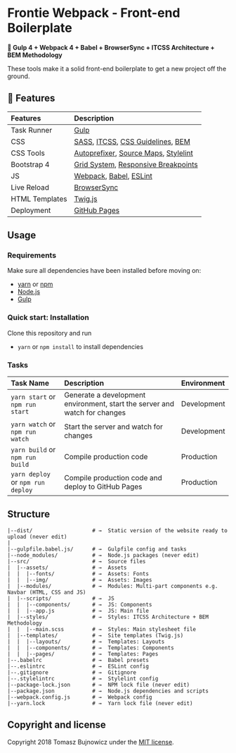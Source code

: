 # Frontie Webpack - Front-end Boilerplate

**🚀 Gulp 4 + Webpack 4 + Babel + BrowserSync + ITCSS Architecture + BEM Methodology**

These tools make it a solid front-end boilerplate to get a new project off the ground.

## :gift: Features
| Features | Description |
| :------------- | :------------- |
| Task Runner | [Gulp](http://gulpjs.com/)
| CSS | [SASS](http://sass-lang.com/), [ITCSS](https://developer.helpscout.com/seed/glossary/itcss/), [CSS Guidelines](https://cssguidelin.es/), [BEM](http://getbem.com/)
| CSS Tools | [Autoprefixer](https://github.com/postcss/autoprefixer), [Source Maps](https://www.npmjs.com/package/gulp-sourcemaps), [Stylelint](https://stylelint.io/)
| Bootstrap 4 | [Grid System](https://getbootstrap.com/docs/4.1/layout/grid/), [Responsive Breakpoints](https://getbootstrap.com/docs/4.1/layout/overview/#responsive-breakpoints)
| JS | [Webpack](https://webpack.js.org/), [Babel](http://babeljs.io/), [ESLint](http://eslint.org/)
| Live Reload | [BrowserSync](http://www.browsersync.io/)
| HTML Templates | [Twig.js](https://github.com/twigjs/twig.js)
| Deployment | [GitHub Pages]((https://www.npmjs.com/package/gulp-gh-pages))

## Usage

### Requirements
Make sure all dependencies have been installed before moving on:

* [yarn](https://yarnpkg.com/lang/en/) or [npm](https://www.npmjs.com/get-npm)
* [Node.js](https://nodejs.org/en/download/)
* [Gulp](http://gulpjs.com/)

### Quick start: Installation
Clone this repository and run
- `yarn` or `npm install` to install dependencies

### Tasks
| Task Name | Description | Environment |
| :------------- | :------------- | :------------- |
| `yarn start` or `npm run start` | Generate a development environment, start the server and watch for changes | Development
| `yarn watch` or `npm run watch` | Start the server and watch for changes | Development
| `yarn build` or `npm run build` | Compile production code | Production
| `yarn deploy` or `npm run deploy` | Compile production code and deploy to GitHub Pages | Production

## Structure

```
|--dist/                   # →  Static version of the website ready to upload (never edit)
|
|--gulpfile.babel.js/      # →  Gulpfile config and tasks
|--node_modules/           # →  Node.js packages (never edit)
|--src/                    # →  Source files
|  |--assets/              # →  Assets
|  |  |--fonts/            # →  Assets: Fonts
|  |  |--img/              # →  Assets: Images
|  |--modules/             # →  Modules: Multi-part components e.g. Navbar (HTML, CSS and JS)
|  |--scripts/             # →  JS
|  |  |--components/       # →  JS: Components
|  |  |--app.js            # →  JS: Main file
|  |--styles/              # →  Styles: ITCSS Architecture + BEM Methodology
|  |  |--main.scss         # →  Styles: Main stylesheet file
|  |--templates/           # →  Site templates (Twig.js)
|  |  |--layouts/          # →  Templates: Layouts
|  |  |--components/       # →  Templates: Components
|  |  |--pages/            # →  Templates: Pages
|--.babelrc                # →  Babel presets
|--.eslintrc               # →  ESLint config
|--.gitignore              # →  Gitignore
|--.stylelintrc            # →  Stylelint config
|--package-lock.json       # →  NPM lock file (never edit)
|--package.json            # →  Node.js dependencies and scripts
|--webpack.config.js       # →  Webpack config
|--yarn.lock               # →  Yarn lock file (never edit)
```

## Copyright and license

Copyright 2018 Tomasz Bujnowicz under the [MIT license](http://opensource.org/licenses/MIT).
